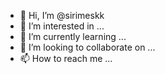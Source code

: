 - 👋 Hi, I’m @sirimeskk
- 👀 I’m interested in ...
- 🌱 I’m currently learning ...
- 💞️ I’m looking to collaborate on ...
- 📫 How to reach me ...

<!---
sirimeskk/sirimeskk is a ✨ special ✨ repository because its `README.md` (this file) appears on your GitHub profile.
You can click the Preview link to take a look at your changes.
--->
